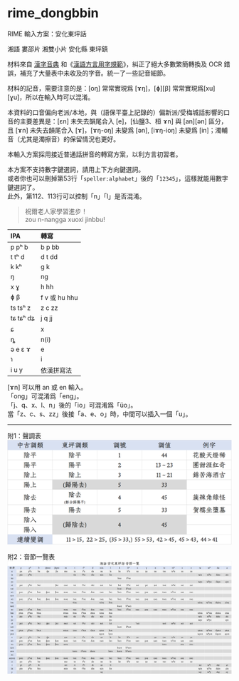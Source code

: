 # rime_dongbbin
 RIME 輸入方案：安化東坪話

湘語 婁邵片 湘雙小片 安化縣 東坪鎮

材料來自 [漢字音典](https://github.com/osfans/MCPDict) 和《[漢語方言用字規範](https://fangyanzi.vercel.app/)》，糾正了絕大多數繁簡轉換及 OCR 錯誤，補充了大量表中未收及的字音。統一了一些記音細節。

材料的記音，需要注意的是：[oŋ] 常常實現爲 [ɤŋ]，[ɸ][β] 常常實現爲[xu][ɣu]，所以在輸入時可以混淆。

本資料的口音偏向老派/本地，與（語保平臺上記錄的）偏新派/受梅城話影響的口音的主要差異是：[ɛn] 未失去韻尾合入 [e]，[仙鹽3、桓 ɤn] 與 [an][ən] 區分，且 [ɤn] 未失去韻尾合入 [ɤ]，[ɤŋ-oŋ] 未變爲 [ən], [iɤŋ-ioŋ] 未變爲 [in]；濁輔音（尤其是濁擦音）的保留情況也更好。

本輸入方案採用接近普通話拼音的轉寫方案，以利方言初習者。

本方案不支持數字鍵選詞，請用上下方向鍵選詞。<br>
或者你也可以刪掉第53行「`speller:alphabet`」後的「`12345`」，這樣就能用數字鍵選詞了。<br>
此外，第112、113行可以控制「n」「l」是否混淆。

> 祝爾老人家學習進步！<br>
> zou n-nangga xuoxi jinbbu!

|IPA|轉寫|
|:---|:---|
|p pʰ b|b p bb|
|t tʰ d|d t dd|
|k kʰ|g k|
|ŋ|ng|
|x ɣ|h hh|
|ɸ β|f v 或 hu hhu|
|ts tsʰ z|z c zz|
|tɕ tɕʰ dʑ|j q jj|
|ɕ|x|
|ȵ|n(i)|
|ə e ɛ ɤ|e|
|ɿ|i|
|i u y|依漢拼寫法|

[ɤn] 可以用 an 或 en 輸入。<br>
「ong」可混淆爲「eng」。<br>
「j、q、x、l、n」後的「io」可混淆爲「üo」。<br>
當「z、c、s、zz」後接「a、e、o」時，中間可以插入一個「u」。

---
附1：聲調表
![](@聲調表.png)

附2：音節一覽表
![](@音節一覽表.png)